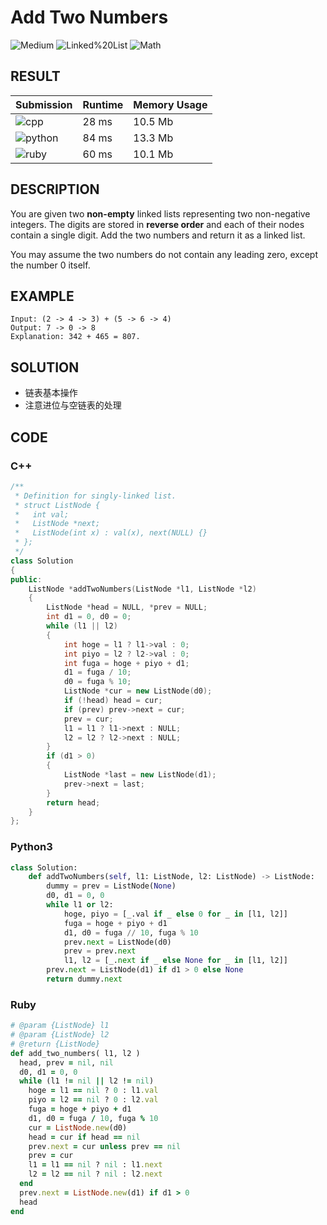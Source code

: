 # Add Two Numbers

![Medium](https://img.shields.io/badge/-Medium-f0ad4e.svg) ![Linked%20List](https://img.shields.io/badge/-Linked%20List-007ec6.svg) ![Math](https://img.shields.io/badge/-Math-007ec6.svg)

## RESULT

| Submission                                                        | Runtime | Memory Usage |
| ----------------------------------------------------------------- | ------- | ------------ |
| ![cpp](https://img.shields.io/badge/leetcode002-cpp-f34b7d.svg)   | 28 ms   | 10.5 Mb      |
| ![python](https://img.shields.io/badge/leetcode002-py-3572A5.svg) | 84 ms   | 13.3 Mb      |
| ![ruby](https://img.shields.io/badge/leetcode002-rb-701516.svg)   | 60 ms   | 10.1 Mb      |

## DESCRIPTION

You are given two **non-empty** linked lists representing two non-negative integers. The digits are stored in **reverse order** and each of their nodes contain a single digit. Add the two numbers and return it as a linked list.

You may assume the two numbers do not contain any leading zero, except the number 0 itself.

## EXAMPLE

```plain
Input: (2 -> 4 -> 3) + (5 -> 6 -> 4)
Output: 7 -> 0 -> 8
Explanation: 342 + 465 = 807.
```

## SOLUTION

* 链表基本操作
* 注意进位与空链表的处理

## CODE

### C++

```cpp
/**
 * Definition for singly-linked list.
 * struct ListNode {
 *   int val;
 *   ListNode *next;
 *   ListNode(int x) : val(x), next(NULL) {}
 * };
 */
class Solution
{
public:
    ListNode *addTwoNumbers(ListNode *l1, ListNode *l2)
    {
        ListNode *head = NULL, *prev = NULL;
        int d1 = 0, d0 = 0;
        while (l1 || l2)
        {
            int hoge = l1 ? l1->val : 0;
            int piyo = l2 ? l2->val : 0;
            int fuga = hoge + piyo + d1;
            d1 = fuga / 10;
            d0 = fuga % 10;
            ListNode *cur = new ListNode(d0);
            if (!head) head = cur;
            if (prev) prev->next = cur;
            prev = cur;
            l1 = l1 ? l1->next : NULL;
            l2 = l2 ? l2->next : NULL;
        }
        if (d1 > 0)
        {
            ListNode *last = new ListNode(d1);
            prev->next = last;
        }
        return head;
    }
};
```

### Python3

```python
class Solution:
    def addTwoNumbers(self, l1: ListNode, l2: ListNode) -> ListNode:
        dummy = prev = ListNode(None)
        d0, d1 = 0, 0
        while l1 or l2:
            hoge, piyo = [_.val if _ else 0 for _ in [l1, l2]]
            fuga = hoge + piyo + d1
            d1, d0 = fuga // 10, fuga % 10
            prev.next = ListNode(d0)
            prev = prev.next
            l1, l2 = [_.next if _ else None for _ in [l1, l2]]
        prev.next = ListNode(d1) if d1 > 0 else None
        return dummy.next

```

### Ruby

```ruby
# @param {ListNode} l1
# @param {ListNode} l2
# @return {ListNode}
def add_two_numbers( l1, l2 )
  head, prev = nil, nil
  d0, d1 = 0, 0
  while (l1 != nil || l2 != nil)
    hoge = l1 == nil ? 0 : l1.val
    piyo = l2 == nil ? 0 : l2.val
    fuga = hoge + piyo + d1
    d1, d0 = fuga / 10, fuga % 10
    cur = ListNode.new(d0)
    head = cur if head == nil
    prev.next = cur unless prev == nil
    prev = cur
    l1 = l1 == nil ? nil : l1.next
    l2 = l2 == nil ? nil : l2.next
  end
  prev.next = ListNode.new(d1) if d1 > 0
  head
end
```
